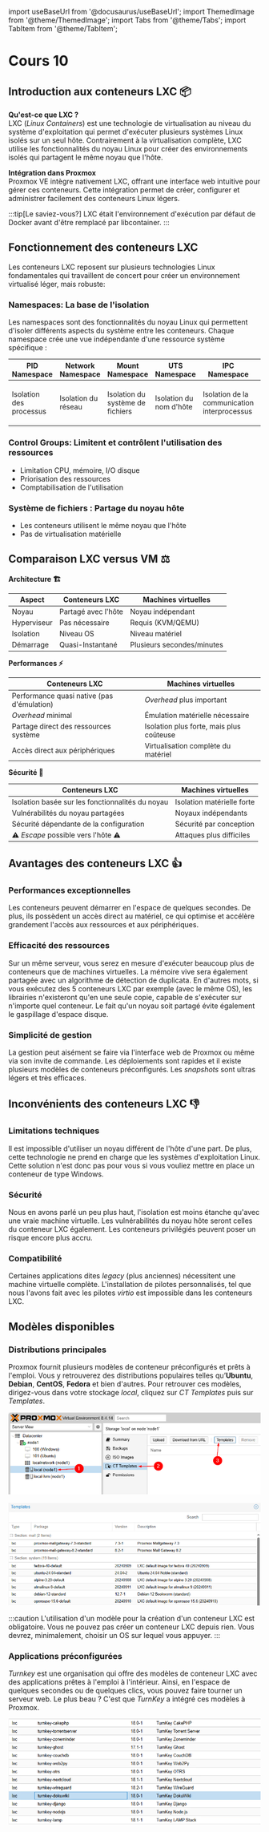 import useBaseUrl from '@docusaurus/useBaseUrl';
import ThemedImage from '@theme/ThemedImage';
import Tabs from '@theme/Tabs';
import TabItem from '@theme/TabItem';

# Cours 10

## Introduction aux conteneurs LXC 📦

**<span class="fonttaller">Qu'est-ce que LXC ?</span>**<br/>
LXC (*Linux Containers*) est une technologie de virtualisation au niveau du système d'exploitation qui permet d'exécuter plusieurs systèmes Linux isolés sur un seul hôte. Contrairement à la virtualisation complète, LXC utilise les fonctionnalités du noyau Linux pour créer des environnements isolés qui partagent le même noyau que l'hôte.

**<span class="fonttaller">Intégration dans Proxmox</span>**<br/>
Proxmox VE intègre nativement LXC, offrant une interface web intuitive pour gérer ces conteneurs. Cette intégration permet de créer, configurer et administrer facilement des conteneurs Linux légers.

:::tip[Le saviez-vous?]
LXC était l'environnement d'exécution par défaut de Docker avant d'être remplacé par libcontainer.
:::

## Fonctionnement des conteneurs LXC

Les conteneurs LXC reposent sur plusieurs technologies Linux fondamentales qui travaillent de concert pour créer un environnement virtualisé léger, mais robuste:

### Namespaces: La base de l'isolation

Les namespaces sont des fonctionnalités du noyau Linux qui permettent d'isoler différents aspects du système entre les conteneurs. Chaque namespace crée une vue indépendante d'une ressource système spécifique :

|PID Namespace|Network Namespace|Mount Namespace|UTS Namespace|IPC Namespace|User Namespace|
|-------------|-----------------|---------------|-------------|--------------|--------------|
|Isolation des processus|Isolation du réseau|Isolation du système de fichiers|Isolation du nom d'hôte|Isolation de la communication interprocessus|Isolation des utilisateurs et des groupes|

### Control Groups: Limitent et contrôlent l'utilisation des ressources

- Limitation CPU, mémoire, I/O disque
- Priorisation des ressources
- Comptabilisation de l'utilisation

### Système de fichiers : Partage du noyau hôte

- Les conteneurs utilisent le même noyau que l'hôte
- Pas de virtualisation matérielle

## Comparaison LXC versus VM ⚖️

**<span class="fonttaller">Architecture 🏗️</span>**<br/>

|Aspect|Conteneurs LXC|Machines virtuelles|
|------|--------------|-------------------|
|Noyau|Partagé avec l'hôte|Noyau indépendant|
|Hyperviseur|Pas nécessaire|Requis (KVM/QEMU)|
|Isolation|Niveau OS|Niveau matériel|
|Démarrage|Quasi-Instantané|Plusieurs secondes/minutes|

**<span class="fonttaller">Performances ⚡</span>**<br/>

|Conteneurs LXC|Machines virtuelles|
|--------------|-------------------|
|Performance quasi native (pas d'émulation)|*Overhead* plus important|
|*Overhead* minimal|Émulation matérielle nécessaire|
|Partage direct des ressources système|Isolation plus forte, mais plus coûteuse|
|Accès direct aux périphériques|Virtualisation complète du matériel|

**<span class="fonttaller">Sécurité 🚨</span>**<br/>

|Conteneurs LXC|Machines virtuelles|
|--------------|-------------------|
|Isolation basée sur les fonctionnalités du noyau|Isolation matérielle forte|
|Vulnérabilités du noyau partagées|Noyaux indépendants|
|Sécurité dépendante de la configuration|Sécurité par conception|
|⚠️ *Escape* possible vers l'hôte ⚠️| Attaques plus difficiles|

## Avantages des conteneurs LXC 👍

### Performances exceptionnelles

Les conteneurs peuvent démarrer en l'espace de quelques secondes. De plus, ils possèdent un accès direct au matériel, ce qui optimise et accélère grandement l'accès aux ressources et aux périphériques.

### Efficacité des ressources

Sur un même serveur, vous serez en mesure d'exécuter beaucoup plus de conteneurs que de machines virtuelles. La mémoire vive sera également partagée avec un algorithme de détection de duplicata. En d'autres mots, si vous exécutez des 5 conteneurs LXC par exemple (avec le même OS), les librairies n'existeront qu'en une seule copie, capable de s'exécuter sur n'importe quel conteneur. Le fait qu'un noyau soit partagé évite également le gaspillage d'espace disque.

### Simplicité de gestion

La gestion peut aisément se faire via l'interface web de Proxmox ou même via son invite de commande. Les déploiements sont rapides et il existe plusieurs modèles de conteneurs préconfigurés. Les *snapshots* sont ultras légers et très efficaces.

## Inconvénients des conteneurs LXC 👎

### Limitations techniques

Il est impossible d'utiliser un noyau différent de l'hôte d'une part. De plus, cette technologie ne prend en charge que les systèmes d'exploitation Linux. Cette solution n'est donc pas pour vous si vous vouliez mettre en place un conteneur de type Windows.

### Sécurité

Nous en avons parlé un peu plus haut, l'isolation est moins étanche qu'avec une vraie machine virtuelle. Les vulnérabilités du noyau hôte seront celles du conteneur LXC également. Les conteneurs privilégiés peuvent poser un risque encore plus accru.

### Compatibilité

Certaines applications dites *legacy* (plus anciennes) nécessitent une machine virtuelle complète. L'installation de pilotes personnalisés, tel que nous l'avons fait avec les pilotes *virtio* est impossible dans les conteneurs LXC.

## Modèles disponibles

### Distributions principales

Proxmox fournit plusieurs modèles de conteneur préconfigurés et prêts à l'emploi. Vous y retrouverez des distributions populaires telles qu’**Ubuntu**, **Debian**, **CentOS**, **Fedora** et bien d'autres. Pour retrouver ces modèles, dirigez-vous dans votre stockage *local*, cliquez sur *CT Templates* puis sur *Templates*.

![CTTemplates](../Assets/10/CTTemplates.png)

![Templates](../Assets/10/Templates.png)

:::caution
L'utilisation d'un modèle pour la création d'un conteneur LXC est obligatoire. Vous ne pouvez pas créer un conteneur LXC depuis rien. Vous devrez, minimalement, choisir un OS sur lequel vous appuyer.
:::

### Applications préconfigurées

*Turnkey* est une organisation qui offre des modèles de conteneur LXC avec des applications prêtes à l'emploi à l'intérieur. Ainsi, en l'espace de quelques secondes ou de quelques clics, vous pouvez faire tourner un serveur web. Le plus beau ? C'est que *TurnKey* a intégré ces modèles à Proxmox.

![TurnKey](../Assets/10/TurnKey.png)